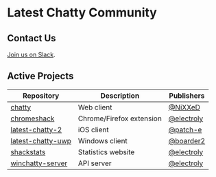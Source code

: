 # Latest Chatty Community

## Contact Us
[Join us on Slack](https://join.slack.com/t/latestchatty/shared_invite/enQtNTEzMzA3ODg3NzkzLWFmNDU0Mzg2ODkyZmEwZDZlM2Y1ZDViZTc1MTA1ZWQzMmNlNTc3OWQzMWQ4YTNiZmMzNzEzYWMyOGUwNzkyNWQ).

## Active Projects

Repository | Description | Publishers
-- | -- | --
[chatty](https://github.com/latestchatty/chatty) | Web client | [@NiXXeD](https://github.com/NiXXeD)
[chromeshack](https://github.com/latestchatty/chromeshack) | Chrome/Firefox extension | [@electroly](https://github.com/electroly)
[latest-chatty-2](https://github.com/latestchatty/latest-chatty-2) | iOS client | [@patch-e](https://github.com/patch-e)
[latest-chatty-uwp](https://github.com/latestchatty/latest-chatty-uwp) | Windows client | [@boarder2](https://github.com/boarder2)
[shackstats](https://github.com/latestchatty/shackstats) | Statistics website | [@electroly](https://github.com/electroly)
[winchatty-server](https://github.com/latestchatty/winchatty-server) | API server | [@electroly](https://github.com/electroly)
